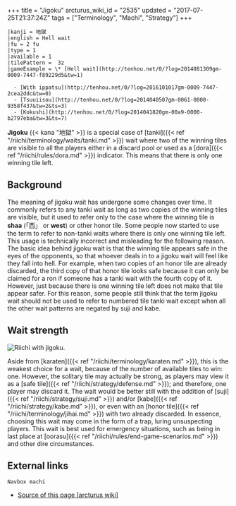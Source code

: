 +++
title = "Jigoku"
arcturus_wiki_id = "2535"
updated = "2017-07-25T21:37:24Z"
tags = ["Terminology", "Machi", "Strategy"]
+++

```machi
|kanji = 地獄
|english = Hell wait
|fu = 2 fu
|type = 1
|available = 1
|tilePattern =  3z
|gameExample = \* [Hell wait](http://tenhou.net/0/?log=2014081309gm-0009-7447-f89229d5&tw=1)

  - [With ippatsu](http://tenhou.net/0/?log=2016101017gm-0009-7447-2cea2ddc&tw=0)
  - [Tsuuiisou](http://tenhou.net/0/?log=2014040507gm-0061-0000-9358f437&tw=2&ts=3)
  - [Kokushi](http://tenhou.net/0/?log=2014041820gm-00a9-0000-b2797eba&tw=3&ts=7)

```

**Jigoku** {{< kana "地獄" >}} is a special case of
[tanki]({{< ref "/riichi/terminology/waits/tanki.md" >}}) wait where two of the winning tiles are
visible to all the players either in a discard pool or used as a
[dora]({{< ref "/riichi/rules/dora.md" >}}) indicator. This means that there is only one winning
tile left.

## Background

The meaning of jigoku wait has undergone some changes over time. It commonly refers to any tanki
wait as long as two copies of the winning tiles are visible, but it used to refer only to the case
where the winning tile is **shaa** (「西」 or **west**) or other honor tile. Some people now started
to use the term to refer to non-tanki waits where there is only one winning tile left. This usage is
technically incorrect and misleading for the following reason. The basic idea behind jigoku wait is
that the winning tile appears safe in the eyes of the opponents, so that whoever deals in to a
jigoku wait will feel like they fall into hell. For example, when two copies of an honor tile are
already discarded, the third copy of that honor tile looks safe because it can only be claimed for a
ron if someone has a tanki wait with the fourth copy of it. However, just because there is one
winning tile left does not make that tile appear safer. For this reason, some people still think
that the term jigoku wait should not be used to refer to numbered tile tanki wait except when all
the other wait patterns are negated by suji and kabe.

## Wait strength

![Riichi with [jigoku](http://tenhou.net/0/?log=2014081918gm-00a9-0000-ff46ec5f&ts=6).](Jigoku_riichi.png "Riichi with jigoku.")

Aside from [karaten]({{< ref "/riichi/terminology/karaten.md" >}}), this is the weakest choice for a
wait, because of the number of available tiles to win: one. However, the solitary tile may actually
be strong, as players may view it as a [safe tile]({{< ref "/riichi/strategy/defense.md" >}}); and
therefore, one player may discard it. The wait would be better still with the addition of
[suji]({{< ref "/riichi/strategy/suji.md" >}}) and/or
[kabe]({{< ref "/riichi/strategy/kabe.md" >}}), or even with an [honor
tile]({{< ref "/riichi/terminology/jihai.md" >}}) with two already discarded. In essence, choosing
this wait may come in the form of a trap, luring unsuspecting players. This wait is best used for
emergency situations, such as being in last place at
[oorasu]({{< ref "/riichi/rules/end-game-scenarios.md" >}}) and other dire circumstances.

## External links

`Navbox machi`

- [Source of this page [arcturus wiki]](http://arcturus.su/wiki/Jigoku)
